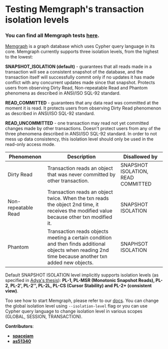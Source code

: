 Testing Memgraph's transaction isolation levels
===============================================


### You can find all Memgraph tests [here](https://github.com/memgraph/memgraph/blob/master/tests/manual/test_isolation_level.py).

[Memgraph](https://memgraph.com/) is a graph database which uses Cypher query language in its core. Memgraph currently supports three isolation levels, from the highest to the lowest:

**SNAPSHOT_ISOLATION (default)** - guarantees that all reads made in a transaction will see a consistent snapshot of the database, 
and the transaction itself will successfully commit only if no updates it has made conflict with any concurrent updates made 
since that snapshot. Protects users from observing Dirty Read, Non-repeatable Read and Phantom phenomena as described in 
ANSI/ISO SQL-92 standard.

**READ_COMMITTED** - guarantees that any data read was committed at the moment it is read. It protects users from observing Dirty Read phenomenon as described in ANSI/ISO SQL-92 standard.

**READ_UNCOMMITTED** - one transaction may read not yet committed changes made by other transactions. 
Doesn't protect users from any of the three phenomena described in ANSI/ISO SQL-92 standard. In order to not mess up data consistency, this isolation level should only be used in the read-only access mode.

| Phenomenon          | Description                                                                                                                                          | Disallowed by                                              |
| ------------------- | ---------------------------------------------------------------------------------------------------------------------------------------------------- | ---------------------------------------------------------- |
| Dirty Read          | Transaction reads an object that was never committed by other transaction.                                                                           | SNAPSHOT ISOLATION, READ COMMITTED                         |
| Non-repeatable Read | Transaction reads an object twice. When the txn reads the object 2nd time, it receives the modified value because other txn modified it.             | SNAPSHOT ISOLATION                                         |
| Phantom             | Transaction reads objects meeting a certain condition and then finds additional objects when reading 2nd time because another txn added new objects. | SNAPHSOT ISOLATION                                         |


Default SNAPSHOT ISOLATION level implicitly supports isolation levels (as specified in [Adya's thesis](https://pmg.csail.mit.edu/papers/adya-phd.pdf)): **PL-1, PL-MSR (Monotonic Snapshot Reads), PL-2, PL-2', PL-2'', PL-2L, PL-CS (Cursor Stability) and PL-2+ (consistent view)**.

Too see how to start Memgraph, please refer to our [docs](https://memgraph.com/docs/getting-started/install-memgraph). You can change the
global isolation level using `--isolation-level` flag or you can use Cypher query language to change isolation level in various scopes (GLOBAL, SESSION, TRANSACTION).

**Contributors**:
- [**spacejam**](https://github.com/spacejam)
- [**as51340**](https://github.com/as51340)
